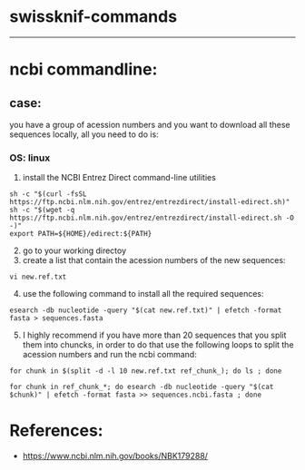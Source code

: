 # swissknif-commands
-----------------------------------
# ncbi commandline: 
## case: 
you have a group of acession numbers and you want to download all these sequences locally, all you need to do is: 
### OS: linux

1. install the NCBI Entrez Direct command-line utilities 
```
sh -c "$(curl -fsSL https://ftp.ncbi.nlm.nih.gov/entrez/entrezdirect/install-edirect.sh)"
sh -c "$(wget -q https://ftp.ncbi.nlm.nih.gov/entrez/entrezdirect/install-edirect.sh -O -)"
export PATH=${HOME}/edirect:${PATH}
```
2. go to your working directoy
3. create a list that contain the acession numbers of the new sequences:
```
vi new.ref.txt
```
4. use the following command to install all the required sequences: 
```
esearch -db nucleotide -query "$(cat new.ref.txt)" | efetch -format fasta > sequences.fasta
```
5. I highly recommend if you have more than 20 sequences that you split them into chuncks, in order to do that use the following loops to split the acession numbers and run the ncbi command: 
```
for chunk in $(split -d -l 10 new.ref.txt ref_chunk_); do ls ; done 
```
```
for chunk in ref_chunk_*; do esearch -db nucleotide -query "$(cat $chunk)" | efetch -format fasta >> sequences.ncbi.fasta ; done
```




# References: 
- https://www.ncbi.nlm.nih.gov/books/NBK179288/